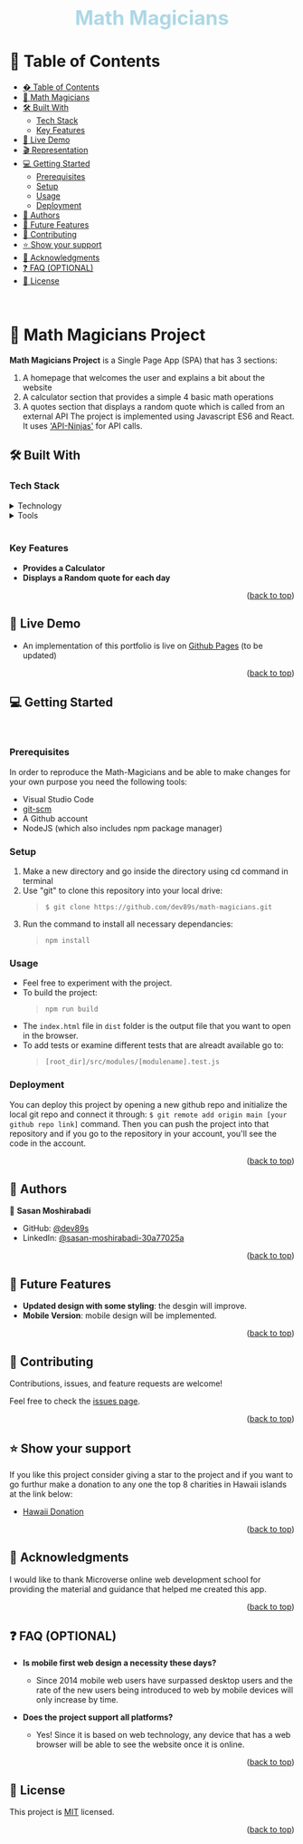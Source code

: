 <a id="readme-top"></a>

<div align="center">
  <!-- You are encouraged to replace this logo with your own! Otherwise you can also remove it. -->
    <br>
  <h1 style="font-size: 35px; color: lightblue"><b>Math Magicians</b></h1>

</div>

<!-- TABLE OF CONTENTS -->


# 📗 Table of Contents <a id="table-of-contents"></a>

- [� Table of Contents](#table-of-contents)
- [📖 Math Magicians ](#about-project)
- [🛠 Built With ](#built-with)
  - [Tech Stack ](#tech-stack)
  - [Key Features ](#key-features)
- [🚀 Live Demo ](#live-demo)
- [🎬 Representation](#representation)
- [💻 Getting Started ](#getting-started)
  - [Prerequisites](#prerequisites)
  - [Setup](#setup)
  - [Usage](#usage)
  - [Deployment](#deployment)
- [👥 Authors ](#authors)
- [🔭 Future Features ](#future-features)
- [🤝 Contributing ](#contributing)
- [⭐️ Show your support ](#️show-your-support)
- [🙏 Acknowledgments ](#acknowledgements)
- [❓ FAQ (OPTIONAL) ](#faq)
- [📝 License ](#license)

<br>
<!-- PROJECT DESCRIPTION -->

# 📖 Math Magicians Project <a id="about-project"></a>

**Math Magicians Project** is a Single Page App (SPA) that has 3 sections:
1. A homepage that welcomes the user and explains a bit about the website
2. A calculator section that provides a simple 4 basic math operations
3. A quotes section that displays a random quote which is called from an external API
 The project is implemented using Javascript ES6 and React. It uses ['API-Ninjas'](https://api-ninjas.com/api/quotes) for API calls.

## 🛠 Built With <a id="built-with"></a>

### Tech Stack <a id="tech-stack"></a>

<details>
  <summary>Technology</summary>
  <ul>
    <li><a href="https://en.wikipedia.org/wiki/HTML">HTML</a></li>
    <li><a href="https://en.wikipedia.org/wiki/CSS">CSS</a></li>
    <li><a href="https://developer.mozilla.org/en-US/docs/Web/JavaScript">Javascript</a></li>
    </ul>
</details>

<details>
  <summary>Tools</summary>
  <ul>
    <li><a href="https://code.visualstudio.com/">VSCode</a></li>
    <li><a href="https://git-scm.com/">Git</a></li>
    <li><a href="https://nodejs.org/en">node</a></li>
    <li><a href="https://www.npmjs.com/">npm</a></li>
    <li><a href="https://react.dev/learn">React</a></li>
    <li><a href="https://webpack.js.org/guides/getting-started/">webpack</a></li>
    <li><a href="https://jestjs.io/docs/getting-started">jest</a></li>
  </ul>
</details>
<br/>
<!-- Features -->

### Key Features <a id="key-features"></a>

- **Provides a Calculator**
- **Displays a Random quote for each day**

<p align="right">(<a href="#readme-top">back to top</a>)</p>

<!-- LIVE DEMO -->

## 🚀 Live Demo <a id="live-demo"></a>

- An implementation of this portfolio is live on [Github Pages](https://dev89s.github.io/math-magicians/dist/) (to be updated)

<p align="right">(<a href="#readme-top">back to top</a>)</p>

<!-- ## 🎬 Representation <a id="representation"></a>

- A representation of the project by Authors. [Watch here](https://drive.google.com/file/d/1OKwOkTuT8Y0ivJ_1OD1ZzPWcH8VRNire/view?usp=sharing)

<p align="right">(<a href="#readme-top">back to top</a>)</p> -->

<!-- GETTING STARTED -->

## 💻 Getting Started <a id="getting-started"></a>
<br>

### Prerequisites

In order to reproduce the Math-Magicians and be able to make changes for your own purpose you need the following tools:
  - Visual Studio Code
  - <a href="https://git-scm.com/">git-scm</a>
  - A Github account
  - NodeJS (which also includes npm package manager)

### Setup

  1. Make a new directory and go inside the directory using cd command in terminal
  2. Use "git" to clone this repository into your local drive:
      >```$ git clone https://github.com/dev89s/math-magicians.git```
  3. Run the command to install all necessary dependancies:
      >``` npm install ```

### Usage

  - Feel free to experiment with the project.
  - To build the project: 
    >``` npm run build ```
  - The `index.html` file in `dist` folder is the output file that you want to open in the browser.
  - To add tests or examine different tests that are alreadt available go to:
    >``` [root_dir]/src/modules/[modulename].test.js ```

### Deployment

You can deploy this project by opening a new github repo and initialize the local git repo and connect it through: ```$ git remote add origin main [your github repo link]``` command.
Then you can push the project into that repository and if you go to the repository in your account, you'll see the code in the account.

<p align="right">(<a href="#readme-top">back to top</a>)</p>


<!-- AUTHORS -->

## 👥 Authors <a id="authors"></a>

👤 **Sasan Moshirabadi**

- GitHub: [@dev89s](https://github.com/dev89s)
- LinkedIn: [@sasan-moshirabadi-30a77025a](https://www.linkedin.com/in/sasan-moshirabadi-30a77025a/)

<p align="right">(<a href="#readme-top">back to top</a>)</p>

<!-- FUTURE FEATURES -->

## 🔭 Future Features <a id="future-features"></a>

- **Updated design with some styling**: the desgin will improve. 
- **Mobile Version**: mobile design will be implemented.

<p align="right">(<a href="#readme-top">back to top</a>)</p>


<!-- CONTRIBUTING -->

## 🤝 Contributing <a id="contributing"></a>

Contributions, issues, and feature requests are welcome!

Feel free to check the [issues page](https://github.com/dev89s/math-magicians/issues).

<p align="right">(<a href="#readme-top">back to top</a>)</p>

<!-- SUPPORT -->

## ⭐️ Show your support <a id="support"></a>

If you like this project consider giving a star to the project and if you want to go furthur make a donation to any one the top 8 charities in Hawaii islands at the link below:

-   [Hawaii Donation](https://www.hawaii-guide.com/the-top-8-charities-you-should-donate-to-in-hawaii)

<p align="right">(<a href="#readme-top">back to top</a>)</p>
<!-- ACKNOWLEDGEMENTS -->

## 🙏 Acknowledgments <a id="acknowledgements"></a>

I would like to thank Microverse online web development school for providing the material and guidance that helped me created this app.

<p align="right">(<a href="#readme-top">back to top</a>)</p>

<!-- FAQ (optional) -->

## ❓ FAQ (OPTIONAL) <a id="faq"></a>

- **Is mobile first web design a necessity these days?**

  - Since 2014 mobile web users have surpassed desktop users and the rate of the new users being introduced to web by mobile devices will only increase by time.
- **Does the project support all platforms?**
  - Yes! Since it is based on web technology, any device that has a web browser will be able to see the website once it is online.

<p align="right">(<a href="#readme-top">back to top</a>)</p>

<!-- LICENSE -->

## 📝 License <a id="license"></a>

This project is [MIT](https://github.com/dev89s/math-magicians/blob/develop/LICENSE) licensed.

<p align="right">(<a href="#readme-top">back to top</a>)</p>
